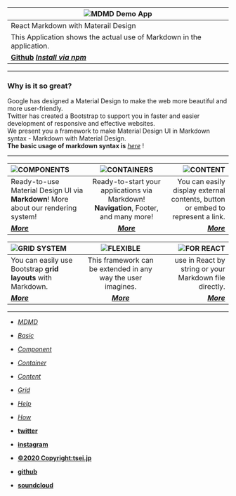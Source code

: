 ![MDMD Demo App]()|  
--|  
React Markdown with Materail Design|  
This Application shows the actual use of Markdown in the application.|  
[__Github__](https://github.com/mdmd) [___Install via npm___](#COMINGSOON) |  

***

### Why is it so great?
Google has designed a Material Design to make the web more beautiful and more user-friendly.  
Twitter has created a Bootstrap to support you in faster and easier development of responsive and effective websites.  
We present you a framework to make Material Design UI in Markdown syntax - Markdown with Material Design.  
__The basic usage of markdown syntax is__ [_here_](/basic) !

***

![COMPONENTS]()|![CONTAINERS]()|![CONTENT]()  
:-|:--:|-:  
Ready-to-use Material Design UI via __Markdown__! More about our rendering system! | Ready-to-start your applications via Markdown! __Navigation__, Footer, and many more! | You can easily display external contents, button or embed to represent a link.   
[___More___](/component)|[___More___](/container)|[___More___](content)  

![GRID SYSTEM]()|![FLEXIBLE]()|![FOR REACT]()  
:-|:--:|-:  
You can easily use Bootstrap __grid layouts__ with Markdown. | This framework can be extended in any way the user imagines.| use in React by string or your Markdown file directly.  
[___More___](/grid)|[___More___](/help)|[___More___](/how)  

***

- [_MDMD_](/about)
- [_Basic_](/basic)
- [_Component_](/component)
- [_Container_](/container)
- [_Content_](/content)
- [_Grid_](/grid)
- [_Help_](/help)
- [_How_](/how)


- [__twitter__](https://twitter.com/tseijp)
- [__instagram__](https://instagram.com/tseijp)
- [__©2020 Copyright:tsei.jp__](https://tsei.jp)
- [__github__](https://github.com/tseijp)
- [__soundcloud__](https://soundcloud.com/tsei)
